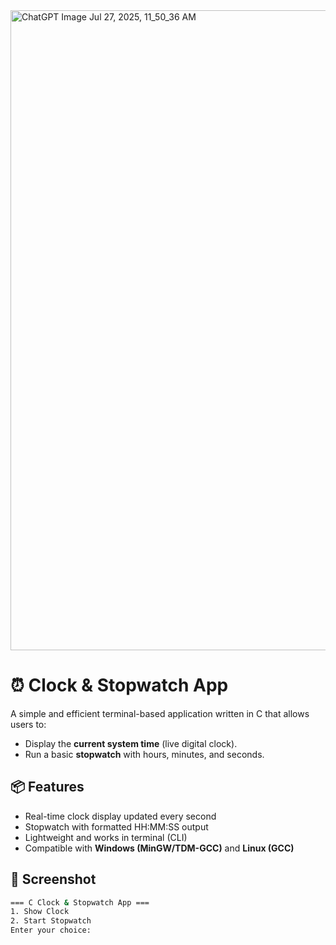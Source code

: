<img width="1024" height="1024" alt="ChatGPT Image Jul 27, 2025, 11_50_36 AM" src="https://github.com/user-attachments/assets/5cb7f6d5-21e4-4e35-a879-5bdddb05afa1" />

# ⏰ Clock & Stopwatch App

A simple and efficient terminal-based application written in C that allows users to:
- Display the **current system time** (live digital clock).
- Run a basic **stopwatch** with hours, minutes, and seconds.

## 📦 Features

- Real-time clock display updated every second
- Stopwatch with formatted HH:MM:SS output
- Lightweight and works in terminal (CLI)
- Compatible with **Windows (MinGW/TDM-GCC)** and **Linux (GCC)**

## 📸 Screenshot

```bash
=== C Clock & Stopwatch App ===
1. Show Clock
2. Start Stopwatch
Enter your choice:
